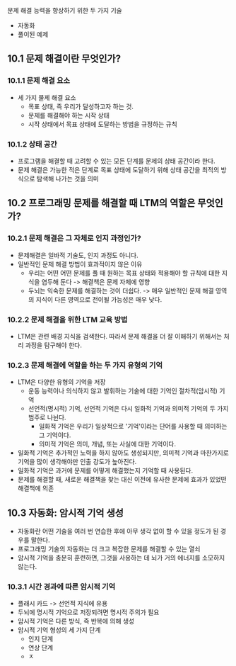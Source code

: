 문제 해결 능력을 향상하기 위한 두 가지 기술
- 자동화
- 풀이된 예제

## 10.1 문제 해결이란 무엇인가?
### 10.1.1 문제 해결 요소
- 세 가지 물제 해결 요소
	- 목표 상태, 즉 우리가 달성하고자 하는 것.
	- 문제를 해결해야 하는 시작 상태
	- 시작 상태에서 목표 상태에 도달하는 방법을 규정하는 규칙

### 10.1.2 상태 공간
- 프로그램을 해결할 때 고려할 수 있는 모든 단계를 문제의 상태 공간이라 한다.
- 문제 해결은 가능한 적은 단계로 목표 상태에 도달하기 위해 상태 공간을 최적의 방식으로 탐색해 나가는 것을 의미

## 10.2 프로그래밍 문제를 해결할 때 LTM의 역할은 무엇인가?
### 10.2.1 문제 해결은 그 자체로 인지 과정인가?
- 문제해결은 일바적 기술도, 인지 과정도 아니다.
- 일반적인 문제 해결 방법이 효과적이지 않은 이유
	- 우리는 어떤 어떤 문제를 풀 때 원하는 목표 상태와 적용해야 할 규칙에 대한 지식을 염두해 둔다 -> 해결책은 문제 자체에 영향
	- 두뇌는 익숙한 문제를 해결하는 것이 더쉽다. -> 매우 일반적인 문제 해결 영역의 지식이 다른 영역으로 전이될 가능성은 매우 낮다.

### 10.2.2 문제 해결을 위한 LTM 교육 방법
- LTM은 관련 배경 지식을 검색한다. 따라서 문제 해결을 더 잘 이해하기 위해서는 처리 과정을 탐구해야 한다.

### 10.2.3 문제 해결에 역할을 하는 두 가지 유형의 기억
- LTM은 다양한 유형의 기억을 저장
	- 운동 능력이나 의식하지 않고 발휘하는 기술에 대한 기억인 절차적(암시적) 기억
	- 선언적(명시적) 기억, 선언적 기억은 다시 일화적 기억과 의미적 기억의 두 가지 범주로 나뉜다.
		- 일화적 기억은 우리가 일상적으로 '기억'이라는 단어를 사용할 때 의미하는 그 기억이다.
		- 의미적 기억은 의미, 개념, 또는 사실에 대한 기억이다.
- 일화적 기억은 추가적인 노력을 하지 않아도 생성되지만, 의미적 기억과 마찬가지로 기억을 많이 생각해야만 인출 강도가 높아진다.
- 일화적 기억은 과거에 문제를 어떻게 해결했는지 기억할 때 사용된다.
- 문제를 해결할 때, 새로운 해결책을 찾는 대신 이전에 유사한 문제에 효과가 있었떤 해결책에 의존

## 10.3 자동화: 암시적 기억 생성
- 자동화란 어떤 기술을 여러 번 연습한 후에 아무 생각 없이 할 수 있을 정도가 된 경우를 말한다.
- 프로그래밍 기술의 자동화는 더 크고 복잡한 문제를 해결할 수 있는 열쇠
- 암시적 기억을 충분히 훈련하면, 그것을 사용하는 데 뇌가 거의 에너지를 소모하지 않는다.

### 10.3.1 시간 경과에 따른 암시적 기억
- 플래시 카드 -> 선언적 지식에 유용
- 두뇌에 명시적 기억으로 저장되려면 명시적 주의가 필요
- 암시적 기억은 다른 방식, 즉 반복에 의해 생성
- 암시적 기억 형성의 세 가지 단계
	- 인지 단계
	- 연상 단계
	- ㅈ